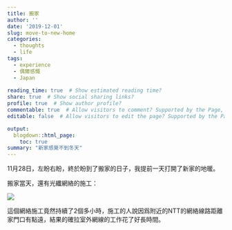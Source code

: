 ```yaml
---
title: 搬家
author: ''
date: '2019-12-01'
slug: move-to-new-home
categories:
  - thoughts
  - life
tags:
  - experience
  - 偶爾感慨
  - Japan
  
reading_time: true  # Show estimated reading time?
share: true  # Show social sharing links?
profile: true  # Show author profile?
commentable: true  # Allow visitors to comment? Supported by the Page, Post, and Docs content types.
editable: false  # Allow visitors to edit the page? Supported by the Page, Post, and Docs content types.

output:
  blogdown::html_page:
    toc: true
summary: "新家感覺不到冬天"
---
```



11月28日，左盼右盼，終於盼到了搬家的日子，我提前一天打開了新家的地暖。

搬家當天，還有光纖網絡的施工：

![](/img/IMG_2436.jpg)

這個網絡施工竟然持續了2個多小時，施工的人說因爲附近的NTT的網絡線路距離家門口有點遠，結果的確拉室外網線的工作花了好長時間。